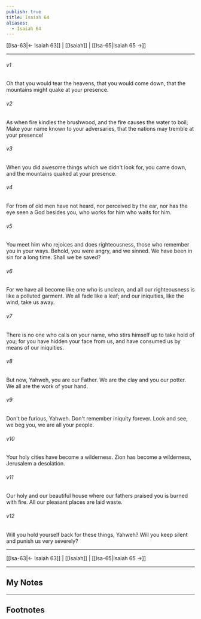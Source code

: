 ```yaml
---
publish: true
title: Isaiah 64
aliases:
  - Isaiah 64
---
```


[[Isa-63|← Isaiah 63]] | [[Isaiah]] | [[Isa-65|Isaiah 65 →]]
***



###### v1 
Oh that you would tear the heavens, that you would come down, that the mountains might quake at your presence. 

###### v2 
As when fire kindles the brushwood, and the fire causes the water to boil; Make your name known to your adversaries, that the nations may tremble at your presence! 

###### v3 
When you did awesome things which we didn't look for, you came down, and the mountains quaked at your presence. 

###### v4 
For from of old men have not heard, nor perceived by the ear, nor has the eye seen a God besides you, who works for him who waits for him. 

###### v5 
You meet him who rejoices and does righteousness, those who remember you in your ways. Behold, you were angry, and we sinned. We have been in sin for a long time. Shall we be saved? 

###### v6 
For we have all become like one who is unclean, and all our righteousness is like a polluted garment. We all fade like a leaf; and our iniquities, like the wind, take us away. 

###### v7 
There is no one who calls on your name, who stirs himself up to take hold of you; for you have hidden your face from us, and have consumed us by means of our iniquities. 

###### v8 
But now, Yahweh, you are our Father. We are the clay and you our potter. We all are the work of your hand. 

###### v9 
Don't be furious, Yahweh. Don't remember iniquity forever. Look and see, we beg you, we are all your people. 

###### v10 
Your holy cities have become a wilderness. Zion has become a wilderness, Jerusalem a desolation. 

###### v11 
Our holy and our beautiful house where our fathers praised you is burned with fire. All our pleasant places are laid waste. 

###### v12 
Will you hold yourself back for these things, Yahweh? Will you keep silent and punish us very severely?

***
[[Isa-63|← Isaiah 63]] | [[Isaiah]] | [[Isa-65|Isaiah 65 →]]

---
## My Notes

---
## Footnotes